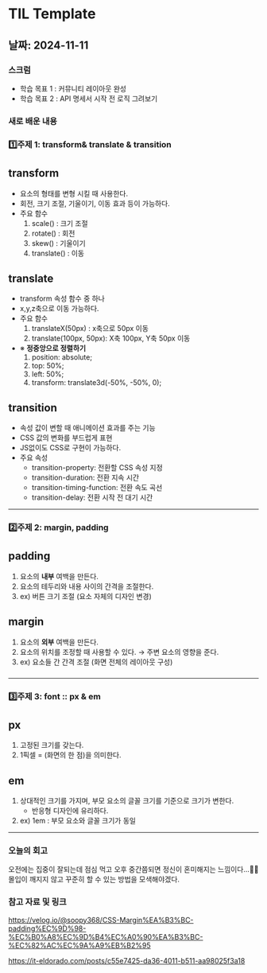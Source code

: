 # TIL Template

## 날짜: 2024-11-11

### 스크럼

- 학습 목표 1 : 커뮤니티 레이아웃 완성
- 학습 목표 2 : API 명세서 시작 전 로직 그려보기

### 새로 배운 내용

### 1️⃣주제 1: transform& translate & transition


## transform

- 요소의 형태를 변형 시킬 때 사용한다.
- 회전, 크기 조절, 기울이기, 이동 효과 등이 가능하다.
- 주요 함수
    1. scale() : 크기 조절
    2. rotate() : 회전
    3. skew() : 기울이기
    4. translate() : 이동

## translate

- transform 속성 함수 중 하나
- x,y,z축으로 이동 가능하다.
- 주요 함수
    1. translateX(50px) : x축으로 50px 이동
    2. translate(100px, 50px): X축 100px, Y축 50px 이동
- ※ **정중앙으로 정렬하기**
    1.  position: absolute;
    2. top: 50%;
    3. left: 50%;
    4. transform: translate3d(-50%, -50%, 0);

## transition

- 속성 값이 변할 때 애니메이션 효과를 주는 기능
- CSS 값의 변화를 부드럽게 표현
- JS없이도 CSS로 구현이 가능하다.
- 주요 속성
    - transition-property: 전환할 CSS 속성 지정
    - transition-duration: 전환 지속 시간
    - transition-timing-function: 전환 속도 곡선
    - transition-delay: 전환 시작 전 대기 시간
 
---

### 2️⃣주제 2: margin, padding

## padding

1. 요소의 **내부** 여백을 만든다.
2. 요소의 테두리와 내용 사이의 간격을 조절한다.
3. ex) 버튼 크기 조절 (요소 자체의 디자인 변경)

## margin

1. 요소의 **외부** 여백을 만든다.
2. 요소의 위치를 조정할 때 사용할 수 있다. → 주변 요소의 영향을 준다.
3. ex) 요소들 간 간격 조절 (화면 전체의 레이아웃 구성)

### 

---

### 3️⃣주제 3: font :: px & em

## px

1. 고정된 크기를 갖는다.
2. 1픽셀 = (화면의 한 점)을 의미한다.

## em

1. 상대적인 크기를 가지며, 부모 요소의 글꼴 크기를 기준으로 크기가 변한다.
    - 반응형 디자인에 유리하다.
2. ex) 1em : 부모 요소와 글꼴 크기가 동일
---

### 오늘의 회고

오전에는 집중이 잘되는데 점심 먹고 오후 중간쯤되면 정신이 혼미해지는 느낌이다…😵‍💫 몰입이 깨지지 않고 꾸준히 할 수 있는 방법을 모색해야겠다.

### 참고 자료 및 링크

https://velog.io/@soopy368/CSS-Margin%EA%B3%BC-padding%EC%9D%98-%EC%B0%A8%EC%9D%B4%EC%A0%90%EA%B3%BC-%EC%82%AC%EC%9A%A9%EB%B2%95

https://it-eldorado.com/posts/c55e7425-da36-4011-b511-aa98025f3a18
